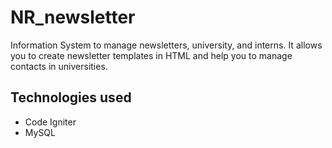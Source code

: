 NR_newsletter
=============

Information System to manage newsletters, university, and interns. It allows you to create newsletter templates in HTML and help you to manage contacts in universities.

## Technologies used
* Code Igniter
* MySQL

